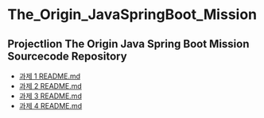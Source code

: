 # The_Origin_JavaSpringBoot_Mission
## Projectlion The Origin Java Spring Boot Mission Sourcecode Repository

- [과제 1 README.md]()
- [과제 2 README.md]()
- [과제 3 README.md]()
- [과제 4 README.md]()
